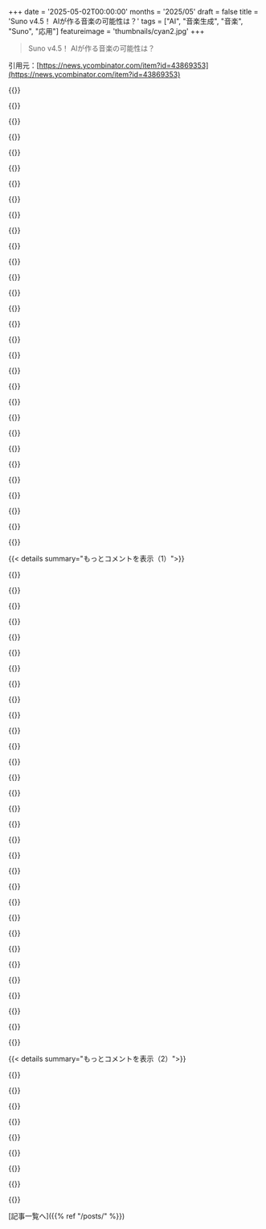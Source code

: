 +++
date = '2025-05-02T00:00:00'
months = '2025/05'
draft = false
title = 'Suno v4.5！ AIが作る音楽の可能性は？'
tags = ["AI", "音楽生成", "音楽", "Suno", "応用"]
featureimage = 'thumbnails/cyan2.jpg'
+++

> Suno v4.5！ AIが作る音楽の可能性は？

引用元：[https://news.ycombinator.com/item?id=43869353](https://news.ycombinator.com/item?id=43869353)




{{<matomeQuote body="Sunoの真価は商業目的じゃない音楽、特に感情調整を助ける機能的な音楽だよ。自分で歌詞書いて曲作って聴いたら、ストレス時に歌詞を思い出して、人生が subtly but deeply変わった。仕事歌とかみたいに、音楽は聴くだけじゃなく教えることもできる。生成AI音楽はこういう機能的な応用にすごく向いてるんだ。" userName="kelseyfrog" createdAt="2025/05/02 20:33:57" color="#38d3d3">}}




{{<matomeQuote body="Suno使ってFeynmanの最初の講義をラップにしてみたんだ。これ、マジで良かったよ！<br>https://suno.com/playlist/d2886382-bcb9-4d6d-8d7a-78625adcbe..." userName="corlinp" createdAt="2025/05/03 01:26:32" color="#ff5733">}}




{{<matomeQuote body="それ、他の人も聴けるように公開してくれる？" userName="linotype" createdAt="2025/05/02 21:17:43" color="">}}




{{<matomeQuote body="いいよ！議論の流れに合わせて、v4.5でミニアルバムを”リマスター”してみたんだ。<br>https://suno.com/playlist/e6c3f3d1-a746-4106-bea1-e36073d227...<br>ちなみにね、これシェアするのちょっとドキドキするんだ。辛い時マジで助けてくれたし、他の人が聴くとか全く思ってなかったから。" userName="kelseyfrog" createdAt="2025/05/02 21:29:52" color="#ff33a1">}}




{{<matomeQuote body="うんうん。俺はbaroque音楽が大好きなんだ。質の高い新しい曲って少ないんだけど、Suno v4.5はかなりいい感じ。モデルの”plagiaristic”っぽいとこもあるけど、可能性にワクワクするよ。CPEが昔対位法のalgorithm考えたみたいに、Sunoももっと賢く構成を考えられたら最高だね。<br>https://www.reddit.com/r/classicalmusic/comments/4qul1b/crea...<br>(元のsiteは消えたけど、way back machineで見れるよ)" userName="zvitiate" createdAt="2025/05/02 21:04:25" color="#785bff">}}




{{<matomeQuote body="「Conscious Rap」って知ってる？学びたいことについてラップ作って、それをambientに聴くんだ。このジャンルから、politicsとかfinanceとかmaintainとか、critical thinking skillsとか色んなthemeのラップが生まれてて、social media sharing sitesで人気になったりするんだよ。" userName="bsenftner" createdAt="2025/05/03 09:59:48" color="#ff5733">}}




{{<matomeQuote body="HNで前に話したんだけど、Sid Meierが1994年に3DOでCPU Bachっていうapplication出してたんだ。これはalgorithmでendless contrapuntal musicをgenerateするやつなんだよ。<br>https://en.wikipedia.org/wiki/C.P.U._Bach" userName="vunderba" createdAt="2025/05/03 00:10:44" color="#ff33a1">}}




{{<matomeQuote body="あー、それわかる。知ってるmusicが頭でrepeatして、sleep timeとか超annoyingなんだよね。だからsleep timeは聴き慣れてないslow music聴くようにしてる。今回Sunoでそういう系のgood musicがgenerateできたよ。daytimeにlikeなgenresはfailedだったのに。なんかfascinatingだね。" userName="cryptonector" createdAt="2025/05/03 04:34:07" color="">}}




{{<matomeQuote body="This and other subsequent talesとかさ、other people’s collective IPのmisusesとしてmost soulless and depressingな使い方だと思うんだよね。Utterly disparaging to see it applaudedとか、マジありえない。" userName="qmmmur" createdAt="2025/05/03 13:26:55" color="">}}




{{<matomeQuote body="俺も全く同じ！マジで annoying なんだよね。nightにsame songでwake upすることもあるし。bedtime hours before musicをstop listeningしたけど、doesn’t always helpだしforgetしちゃうんだ。Suno、this purposeでtry outしてみるよ。もしOKなら、どんなprompt使ってるかshareしてくれる？" userName="janwillemb" createdAt="2025/05/03 06:53:41" color="">}}




{{<matomeQuote body="それ初めて聞いた！おすすめとか、まず何から始めたらいいか教えてくれる？音楽の使い方が面白いね" userName="kelseyfrog" createdAt="2025/05/03 16:52:58" color="">}}




{{<matomeQuote body="俺はBandCamp.comに行くと、Conscious Rapっていうセクションがあって、そこに色んな面白い音楽があるのが好きなんだ。バンドとかMCはそれぞれ自分のページを持ってて、そこに他のサイトのリンクが載ってるんだけど、それがマジで宝庫なんだよ。ちっちゃいオンラインレーベルとか、一人でやってるアーティストとか、中には音楽アーティストって感じじゃない、コラージュ音声哲学者みたいな人もいるよ。" userName="bsenftner" createdAt="2025/05/04 10:17:15" color="#ff33a1">}}




{{<matomeQuote body="これはSunoで作られたAlan Wattsにインスパイアされた瞑想曲だよ。マジで同意！<br>https://music.apple.com/au/album/breath-of-the-cosmos/175227...<br>https://open.spotify.com/track/0mJoJ0XiQZ8HglUdhWhg2F?si=tID...<br>https://suno.com/s/LHRmE867FslALzz6" userName="hndamien" createdAt="2025/05/02 21:18:52" color="#ff5733">}}




{{<matomeQuote body="そうだね、ツールがあれば使うよね。俺はほとんどミーム曲に使ってるよ。でも、彼らは方向性を間違えたと思うな。現実的には、trackerファイルで学習させて、その方法で曲を作るべきだった（もちろん、ボーカルとかmidi用の個別の楽器音は生成する）。そうすればトラックを”レンダリング”できるから、質も高くなると思うし、実際のミュージシャンにとっても役立つツールになると思うんだ。骨組みファイル（modとか）を作って、それを tweaked したり人間の手を加えたりできるからね。" userName="fennecbutt" createdAt="2025/05/03 00:03:49" color="#45d325">}}




{{<matomeQuote body="正直、嫌いかと思ってたんだけど、実際すごく引き込まれるね！" userName="hbogert" createdAt="2025/05/04 08:10:47" color="">}}




{{<matomeQuote body="このコメント、まさに的を射てるね。自分の細かい状況に合わせた曲を聞くのが単純に楽しいんだ。何回か聞いたら、もうそれで人生は次へ進む、みたいな。俺はこれを使って、お客さんに製品がどれだけ素晴らしいか伝える短い歌とか、特定の瞬間やイベント、プロジェクトやリリース用の短いテーマソングとかを作ってるよ。最高に楽しいね。" userName="judge_dreddlift" createdAt="2025/05/04 11:06:57" color="#45d325">}}




{{<matomeQuote body="マジでこれに大賛成！<br>友達が最近簡単なアプリかサイトを作ったんだけど、そこで音楽のBPMを選べるんだ（彼は180BPMで走るのが好きなんだって）。そしたらたくさんの曲が出てきて、Spotifyにワンクリックでロードして走りにいけるプレイリストをサッと作れるんだ。<br>これを見て、SunoとかAIを使って、アクティビティ特化型の曲を作るのクールだなって思ったんだよね。ランニングとかサイクリング、勉強、仕事、絵を描く時とか、そういう時のための曲とかね。タスクに合う流行りのヒット曲を探す代わりに、AIで作っちゃうってのがいい。" userName="nico" createdAt="2025/05/03 14:46:31" color="#45d325">}}




{{<matomeQuote body="これマジで最高じゃん！ これってさ、Spotifyに載せたり、ファイルをダウンロードできるようにしたりできるの？ Sunoの料金とか機能、ライセンスとか詳しくないから、もし無理な質問だったらごめんね。" userName="Etheryte" createdAt="2025/05/03 09:42:44" color="">}}




{{<matomeQuote body="めちゃくちゃ良いアイデアじゃん！ オーディオブックとか全然ダメなんだけど、音楽がちょっと加わるだけで全然変わるかも。ビートがあるだけで、めっちゃ楽しくて引き込まれて、理解しやすくて、覚えやすくなるんだよね。子供が歌でABC覚えてるのもそれが理由だし。色々な教材が簡単に歌にできちゃうなら、なんでそこで止めちゃうの？ 正直、教育が革命される可能性あるよ。" userName="thijsvandien" createdAt="2025/05/03 14:48:10" color="#ff5733">}}




{{<matomeQuote body="うわー、これめっちゃクールじゃん。シェアしてくれてありがとう！ 週末にじっくり掘り下げてみるね。" userName="zvitiate" createdAt="2025/05/03 03:05:39" color="">}}




{{<matomeQuote body="これ完全に的を得てるわ。俺が行ってる格安ジム、ずっと低クオリティな東欧版のUSヒット曲のリメイク流してて、マジで耐えられないんだよね。AI音楽に切り替わる日を指折り数えて待ってるわ。そっちの方がたぶんもっと安いのに、全然マシだろうから。" userName="jFriedensreich" createdAt="2025/05/03 14:26:39" color="#ff33a1">}}




{{<matomeQuote body="個人的すぎなければ、歌詞の一つをシェアしてくれる？" userName="aspaviento" createdAt="2025/05/03 07:23:44" color="">}}




{{<matomeQuote body="生成音楽が僕の人生に一番影響与えたのは、結婚式の余興だったよ。新郎新婦のエピソード満載の面白い歌を作りたい家族は、もう才能いらなかったんだ。最初に聞いた時は感動したけど、2回目の結婚式で聞いたら退屈に感じ始めた。3回目には、みんな嫌がってたよ。画像生成と同じで、ありきたりなアートにはすぐ飽きちゃうね。これについてどう感じたらいいのか、よく分かんないんだ。" userName="arnaudsm" createdAt="2025/05/02 15:12:40" color="#45d325">}}




{{<matomeQuote body="AIアートって夢みたい。自分の見る夢は面白いけど、他人の夢の話は絶対聞きたくない。" userName="ignu" createdAt="2025/05/02 19:40:15" color="">}}




{{<matomeQuote body="AIアートってフォトショのドローイングみたいだよ。もしツールがすごく使いやすかったら、ほとんどのユーザーは下手くそだから「これは下手なフォトショ作品だ」って思うだけ。標準的なツールとかブラシとか、下手なマスキングとか、誰でも簡単にやっちゃうこと全部が見て取れるんだ。これはツールの問題じゃない。ただ、底上げされた土台で作業することと、天井高く到達できることとは違うってことだね。" userName="jstummbillig" createdAt="2025/05/02 23:03:41" color="#ff5733">}}




{{<matomeQuote body="＞ AIアートって夢みたい。<br>どうかな。Soraの画像生成フィード見るの結構楽しいよ。トレンドのミームとか、マッシュアップとか、クールなアートとかあるし。あと、保守派対リベラルとか、キリスト教徒対無神論者とか、フィードに散りばめられた対立煽りネタも結構取り込めてるね。もしこのまま pursuit すれば、SNSとしても結構いけるんじゃないかな。SoraはInstagramの代わりになるかも。" userName="echelon" createdAt="2025/05/02 23:07:04" color="#ff5c5c">}}




{{<matomeQuote body="MetaはもうAIカスでコンテンツ水増し始めてるじゃん。他の誰かが同じことやっても、それがなんで良いの？" userName="tlavoie" createdAt="2025/05/04 05:15:27" color="">}}




{{<matomeQuote body="正直言って、こういう反AIの意見なら気にかかるな。あと、AIが好きな人たちがなんでこんなに熱心なのかも理解できるし。" userName="BeFlatXIII" createdAt="2025/05/03 01:44:46" color="">}}




{{<matomeQuote body="Sunoで遊ぶの楽しいよ。今すぐに形にできないようなアイデアを具体化するおもちゃとして使ってる。<br>変な、馬鹿げたことね。存在しないTV番組の主題歌作ったり、文化Aから文化Bへの曲調の変換方法探したり、作りたいゲームのBGMとか、四国1889の売買ソングとかね。<br>僕らの中には文化的影響力ゼロの人もいるけど、Sunoみたいなサービスのおかげでオリジナルの脳筋（流行音楽）を聞かなくて済むんだ。もちろん、ゴミができることもあるけど、それは自分のゴミだし、誰かにお情けで骨を投げてもらうのを待たなくて済む。Suno大好きだよ、珍しく楽しいサブスク。" userName="jbm" createdAt="2025/05/02 15:45:14" color="#45d325">}}




{{<matomeQuote body="Sunoを使えば、くだらないアイデアも大金かけずに試せるから良いね。ジョークで聞きたい曲のために大金を投資する必要もない。歌詞がポップカントリーでもいけそうなメタル曲があったから、Sunoでサクッとカバーを作って試してみたよ。本気出せば、ちゃんとカバー作ってSpotifyで公開して原作者に印税払うこともできそうだけど（多くの作品に包括的なメカニカルライセンスがあるみたい）、自分しか聞かない”ジョーク”曲に、チーム雇って時間と金をかけるなんて無理じゃん。それに、カバーしすぎて変わっちゃって訴えられるかもって心配もあるし。" userName="gs17" createdAt="2025/05/02 16:33:22" color="">}}




{{< details summary="もっとコメントを表示（1）">}}

{{<matomeQuote body="DistrokidとかCDBabyとかTunecoreみたいな配信サービスがカバーのメカニカルライセンスを処理してくれるよ。歌詞やメロディを変えなければ、ジャンルをメタルからカントリーに変えてもカバーのまま。派生作品の対象外になるのは、例えば歌詞を不快なものに変えられても原著作者が何もできない、みたいなケースを防ぐため。とはいえ、君のアイデアは目新しくないよ。AIで自動生成されたカバー曲がすでにSpotifyに大量にアップされてて、彼らと配信業者は（噂だけど）これに対抗し始めてる。" userName="mjr00" createdAt="2025/05/02 18:54:30" color="#ff5c5c">}}




{{<matomeQuote body="従姉妹にソングライターがいるんだけど、一時期AIが書いたくだらない詩にすごく興奮して、家族グループで共有してたんだ。最初の1つか2つはまあ良かったけど、そのうち何人かが詩がすごく中身がないって言い始めて、彼女自身はすごいソングライターなのに、こんな生成AIのクソみたいなものに興奮してるのが悲しいって指摘したんだ。そしたらすぐにやめたよ。この”Suno”ってやつは、こういう音楽素人の耳には良い音に聞こえるけど、いくつか試してるとやっぱり偽物っぽいなって気づき始めた。でもそれは大して面白くない。面白いのは、その偽物っぽさがなくなるくらい良くなるんだろうってことだね。＞ どう感じるか分からないって意見、俺はこう感じる：全く好きじゃない。" userName="cryptonector" createdAt="2025/05/03 04:23:17" color="">}}




{{<matomeQuote body="https://x.com/sama/status/1899535387435086115?lang=en-GB個人的な好みだけど、これ、最近読んだ評判の高い小説よりずっと良いよ。AI音楽が感情的に空虚だなんて、それを”機械が作ったから”って定義しない限り、そうは言えないくらいいい出来だと思う。これからAIは感情的な”操作”（これは良い泣かせ映画が感情を操作するのと同じ意味でね）にすごく長けてくるんじゃないかな。" userName="RobinL" createdAt="2025/05/03 07:19:25" color="">}}




{{<matomeQuote body="うちの娘の幼稚園には、自分たちで作った生成AIの園歌があるんだ。子供たちは気に入ってるよ。先生たちが音楽スキルがあまりない時代に、これはそれを補ってくれる。" userName="riedel" createdAt="2025/05/03 15:04:47" color="">}}




{{<matomeQuote body="多分、音楽的な内容じゃなくて歌詞の問題じゃないかな。ポップミュージックはほとんど同じだし。気の利いた歌詞とか良い韻律の方が大事だと思うよ。GPTとかSunoに投げ込んでも、ちゃんと作詞に時間をかけないと絶対にダサくなるね。" userName="bongodongobob" createdAt="2025/05/02 17:29:07" color="">}}




{{<matomeQuote body="Sunoの曲って技術的にダメじゃん。高音域がいつもぼやけてて、128kbpsのMP3時代を思い出すわ。単体で聴けばまだいいけど、プロが作った曲のプレイリストに入れたらすぐバレるレベル。" userName="mjr00" createdAt="2025/05/02 19:01:35" color="#ff5733">}}




{{<matomeQuote body="プロじゃないんだけど、4.5は違う気がするな。結構クリアになったと思う。" userName="XenophileJKO" createdAt="2025/05/02 19:24:02" color="">}}




{{<matomeQuote body="うん、4.5でめっちゃ良くなったんだけど、まだ高音域がぼやけてるのが聞こえるね。単体で聴いたり、安いスマホのスピーカーとかだったら気づかないかもだけど、良い音響システムでプロの曲と比べたらすごく目につくよ。" userName="mjr00" createdAt="2025/05/02 19:39:22" color="#ff5c5c">}}




{{<matomeQuote body="クラシック曲だと、まだ拍子とかフレーズの構造をうまく作れてないし、変なノイズがいっぱいあるね。前のモデルよりはマシになったけど、まだ全然これからって感じ。" userName="pclmulqdq" createdAt="2025/05/03 04:19:39" color="#38d3d3">}}




{{<matomeQuote body="＞高音域がいつもぼやけてて、128kbpsのMP3みたい。あれって、たぶん意図的にそうしてるんじゃないかな。一つは計算にコストがかかるから、もう一つはスタジオ品質のディープフェイク曲を作られないようにするためだと思う。" userName="xienze" createdAt="2025/05/02 21:14:27" color="#ff5c5c">}}




{{<matomeQuote body="もし誰かに頼んで曲作ってもらったって嘘ついちゃえば、みんなまた気に入ってくれるんじゃない？" userName="cactusplant7374" createdAt="2025/05/02 15:49:49" color="">}}




{{<matomeQuote body="ここのコメント読むまで、これAIが作ったって知らなかったんだよね。「anti-folk big band」っていうステーションがめっちゃ気に入ってたんだ。今考えるとふざけたジャンルだけど、そのふざけた感じがSpotifyで見つけた曲よりずっと楽しかった。それが自分にとってどうなのか、今の音楽ってどうなの？って思うけど、まさかAIがここまでできるとは思ってなかったわ。" userName="bobajeff" createdAt="2025/05/02 15:18:48" color="#ff5733">}}




{{<matomeQuote body="Sunoが出すanti-folkって結構雰囲気あるよね。<br>でも、anti-folkが本来どんなジャンルか考えると、AIが音楽や歌詞をただ吐き出すのって、anti-folkムーブメントが掲げる反商業的な考え方とはかなりかけ離れてる気がしちゃうんだ。" userName="drabbiticus" createdAt="2025/05/02 20:06:32" color="#ff5733">}}




{{<matomeQuote body="AIって学術研究から生まれたものなのに、商業主義と結びつけられがちなのがちょっと残念だよね。" userName="hfgjbcgjbvg" createdAt="2025/05/04 19:50:54" color="">}}




{{<matomeQuote body="Ctrl+Fで探して、出てくるまでスクロールすれば見つかるよ。<br>edm anti-folkもすごくいいんだよね：https://suno.com/song/47f0585c-ca41-4002-9d7f-fe71f85e0c62" userName="Recursing" createdAt="2025/05/02 17:44:36" color="">}}




{{<matomeQuote body="big band alt-countryだよ。<br>どれかの列の一番左側にあるんだ。" userName="scotty79" createdAt="2025/05/02 17:30:33" color="">}}




{{<matomeQuote body="ここの雰囲気って相変わらずHNらしいシニカルさだね。この技術を全部、オリジナリティなくてつまらない、感動しないものとして片付けようよ、とでも言いたげだ。<br>音楽には”特別な人間らしさ”が必要で、さもないと聴衆は飽きて、感動せず、興味を失う、なんて自分たちに言い聞かせようぜ。" userName="nikkwong" createdAt="2025/05/03 05:49:11" color="#ff5c5c">}}




{{<matomeQuote body="ゲームや映画のサウンドトラック、テレビ番組までね。<br>このコメントには本当に驚いたよ。他の人をシニカルだって言って、こんな意見が出てくるなんて。<br>これらが今、愛情を受けてない匿名作曲家のBGMでできてると思ってんの？<br>Nobuo Uematsu、Yoko Shimomura、Lena Raine、John Williams、Clint Mansell、Ennio Morricone、Ramin Djawadi、Max Richter、マジでMax Richterとか聞いたことないの？" userName="insin" createdAt="2025/05/03 06:35:46" color="#ff33a1">}}




{{<matomeQuote body="GPさんじゃないけど、いや、聞いたことないな。<br>名前言えるのはJeff Russoだけだし、それも（1）は平均以上だと思うけどね。<br> average audienceが表舞台から離れた人のこと認識するのってあっという間だよ。<br>監督ですら、何人名前言えると思う？テレビドラマの監督なんてどう？" userName="OJFord" createdAt="2025/05/03 14:13:47" color="">}}




{{<matomeQuote body="AIは低予算の映画とかゲームだと人間のアーティストに取って代わるだろうけど、予算が多い作品だとどうなるかはまだ分かんないな。人間と一緒にやると、手間もお金も時間もかかるし。AIなら同じくらいのクオリティのものを簡単に作れちゃうんだから、これからはAIを選ぶプロデューサーが増えるんじゃないかな。 Universalも脚本で似たようなこと始めてるし、人間の作った音楽もそのうち置き換えられる流れになる気がする。最悪だけど、資本主義とか人間の考え方的に、たぶんこうなるんだろうね。" userName="nikkwong" createdAt="2025/05/03 06:45:21" color="#ff5c5c">}}




{{<matomeQuote body="今日初めてAI音楽試したけど、 bland って言われるの分かるわ。確かにそうかも。でもさ、今のラジオでかかってる曲も大概 bland だと思うんだよね。カフェで流れてるBGMがAIだろうが人間だろうが、気にしないってのはその通り。BGMってそもそも感情移入するもんじゃないし、シンプルな目的のためならAIでも十分役割果たせるよね。ライセンス料の話もナイスポイント。人間の音楽ってロイヤリティ複雑だし高いけど、AIならサブスクで済むし。ゲームとか映画のサントラは別かもしれないけど、AIアセットはゲーム開発特に個人や小規模チームにはめっちゃ役立つと思うよ。結局好きなの聞けばいいんじゃない？人間のクリエイターがすぐ仕事なくなることはないと思うけど、機能的な音楽の分野では競争相手が増えるかもね。" userName="juliag2" createdAt="2025/05/03 08:00:02" color="#ff5c5c">}}




{{<matomeQuote body="カフェのBGMに感情移入しないって意見だけど、それは人によるんじゃないかな。俺はカフェとかコーヒーショップで偶然流れてた音楽がきっかけでめっちゃ好きになった曲が結構あるんだよね。逆に bland でつまんない音楽だと、もう行きたくなくなるし。" userName="nathanasmith" createdAt="2025/05/04 17:37:20" color="">}}




{{<matomeQuote body="正直、AIで作られた音楽って、実際の場所で今よりもっと良くなる可能性あると思うんだよね。リアルタイムでその場のムードとか雰囲気に合わせたサントラ作れるとか想像してみてよ。人がワサワサしてる時はそれに合わせた音楽、夜遅くなって人がいなくなったらトーンダウンするとか。東京のStarbucksで夜中にLed Zeplin爆音で流れてるのとか、多分お客さんが求めてるもんじゃないでしょ。可能性はあるけど、ちょっとディストピアっぽい気もするけどね。" userName="nikkwong" createdAt="2025/05/03 10:25:17" color="">}}




{{<matomeQuote body="最悪な考え方だな。ほんと。人生ずっと普通の中で生きてるみたい。東京のStarbucksで夜中にLed Zeplinが流れてるのが何で良いかって、意外性があってワクワクするからだろ。もっと外出ていろんな経験しなよ。" userName="te_chris" createdAt="2025/05/03 13:04:32" color="">}}




{{<matomeQuote body="同感。Jimmy Johnsっていうサンドイッチ屋さんがあるんだけど、たまに変なメタルとかかかってて、持ち帰りならなんか楽しいんだよね。" userName="dtauzell" createdAt="2025/05/04 17:41:22" color="">}}




{{<matomeQuote body="Downvoteされてるみたいだけど、私もめっちゃ同意するわ。最高のカフェ経験って、そこで働いてる人のセンスが良い場所だったんだよね。それって美味しいコーヒー淹れること、内装を素敵にすること、そしてもちろん、素晴らしい音楽をかけることだった。良いカフェから今まで知らなかった良い曲をいっぱい見つけられたんだ。平均的な、なんか意識高い系みたいなカフェで、普通の壁の絵とSpotifyの流行りの曲がかかってるのって、全然面白くないんだよね。" userName="square_usual" createdAt="2025/05/03 13:50:12" color="">}}




{{<matomeQuote body="それやるのに音楽そのものを生成する必要ある？AI DJで良くない？" userName="amenhotep" createdAt="2025/05/03 13:11:09" color="">}}




{{<matomeQuote body="「その時、Iranが言ってたのはさ、テレビの音消した時、俺は382の気分だったんだ。ちょうどその気分にダイヤルしたんだよ。だから、空虚さは頭では分かってたけど、感じてはなかった。最初はPenfield mood organ買えることに感謝したのが最初の反応だった。でも、それがどれだけ不健康かってことに気づいたんだよ。この建物だけじゃなくて、どこにでも生命がないのを感じてるのに、何も反応しないってこと — 分かるかな？」" userName="NexRebular" createdAt="2025/05/03 10:42:39" color="#785bff">}}




{{<matomeQuote body="平均的な人には違いが分かんないって言うけど、「凡庸さを神殿に祀り上げれば、神殿は勝手に潰れる」ってことわざもあるぜ。気にしない人が増えるってのは、そういうことかもな。" userName="hresvelgr" createdAt="2025/05/03 08:17:35" color="">}}




{{<matomeQuote body="HNはやっぱりシニカルだな。AI音楽をダメ扱いするけど、人間の作ったのをAIがパクって再販するのが良いって言う逆張りもHNっぽい。AI音楽は人間のと同じレベルって言う人もいるけど、まるでAIが書いたクソコードみたいだ。区別つかないならおめでとうって感じ。音楽には”特別な人間らしさ”が必要って言うけど、会社のサブスクよりマシじゃん？" userName="klabb3" createdAt="2025/05/03 14:43:27" color="">}}

{{</details>}}




{{< details summary="もっとコメントを表示（2）">}}

{{<matomeQuote body="平均的な人には分からない、安くてどこにでも広がるって言うけど、そりゃシニカルにもなるだろ？著作権問題とかポップ音楽の単調さを安くすることで解決するってマジ？<br>映画やTVのサントラ、待合室、広告で使われるって言うけど、そんなAI音楽ばっかになったら、そもそも映画とか見る意味あんの？作る意味は？って思うね。" userName="rglullis" createdAt="2025/05/03 08:12:13" color="#ff33a1">}}




{{<matomeQuote body="なんでシニカルかって？IP問題を安く解決するのか？って聞いてたけど、別に俺がその未来を推してるわけじゃないよ。ただ、これまでの業界見てるとこうなりそうって観察してるだけ。<br>映画作る意味？Michael Bayだって自分がやってるのは芸術だと思ってるだろうし、ただの金儲けだって言うやつもいるだろうな。半分冗談だけどね。" userName="nikkwong" createdAt="2025/05/03 10:20:20" color="">}}




{{<matomeQuote body="もし君がその未来を推してなくて、この技術的な進歩を良いことだと思ってないなら、それは俺たちと同じくらいシニカルってことじゃん。" userName="rglullis" createdAt="2025/05/03 12:13:17" color="">}}




{{<matomeQuote body="AI音楽は人間と同じくらい良い、安いって言うけど、俺はSuno 3.5で意図的に低品質な90s/00sっぽいMIDI音楽を作ろうとしたんだよ（Vektroidみたいな）。でも、Sunoって意外とちゃんと作っちゃうんだよね。楽器減らしたりして、結果的にちゃんと聞ける感じになっちゃう。人間の方が、わざと下手くそにしたり、パクってダメにするのが得意かもな。AIが苦手なものが流行るようになるかも。Stable Diffusionがブサイクな人を作れないのに似てる。" userName="jjmarr" createdAt="2025/05/03 06:44:23" color="#45d325">}}




{{<matomeQuote body="タバコはどこにでもあるけど、体に良いわけじゃないだろ。なんでカフェにあるような普通のBGMが良いことなんだ？ノイズで埋め尽くしてるだけじゃん。<br>TVや映画だって、もう十分どうでもいい「コンテンツ」あるのに、なんで似たようなゴミを簡単に作るメリットがあんの？作る側は仕事失って、もっと良いもの作るようになる？それとも「本当の」芸術が増えるかも？" userName="globular-toast" createdAt="2025/05/03 08:43:25" color="">}}




{{<matomeQuote body="AI音楽をオリジナリティなくてつまらないって言うけど、技術はすごいんだよ。つまらないのは技術が作る音楽の方。<br>どこにでも流れるようになるって？じゃあ音楽はもっとクソになるの？音楽聞くって行為まで自動化かよ！<br>テック系の人たちに「製品」としての音楽は殺された今、昔みたいに「行為」としての音楽に戻れたら、それが唯一の良い点かもね。" userName="otabdeveloper4" createdAt="2025/05/03 06:19:12" color="">}}




{{<matomeQuote body="今コーヒー屋でこれ読んでるけど、流れてる音楽は心地良いけど何も感じない。誰が作ったか分かんないし、また聞いても分からないだろう。これってAI音楽と何が違うの？<br>人間が作った音楽は残るだろうけど、俺にとっては全然響かない音楽が多くて、それが人間製かAIか区別できないんだ。作ってる人の背景とか感情とかも関係ない。<br>耳の良い人は分かるだろうけど、多くの人は無理。悲しいって言う人もいるだろうけど、これが現実だよ。" userName="signatoremo" createdAt="2025/05/03 13:08:10" color="#38d3d3">}}




{{<matomeQuote body="Sunoの最大の弱点は歌詞作りで、歌詞だけ作れないことだね。他のLLMで歌詞作って、それをSunoに渡すのが良さそう。<br>Hacker Newsについての歌を誰か作ってみてくんない？<br>将来的には、Sunoみたいなツールがプロジェクトみたいに曲を生成・調整できるようになって、「vibe coding」みたいに音楽作れるようになるのに期待してる。<br>4.0は細かい調整難しかったし、発音とか直せなかったんだよね。4.5でプロンプト解釈が良くなったらしいけど、詳しいことは分かんないや。" userName="TheAceOfHearts" createdAt="2025/05/02 16:17:16" color="#ff5c5c">}}

{{</details>}}



[記事一覧へ]({{% ref "/posts/" %}})
